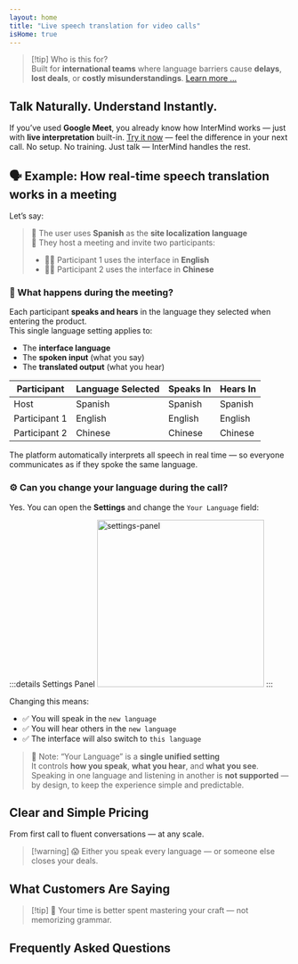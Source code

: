 ```yaml
---
layout: home
title: "Live speech translation for video calls"
isHome: true
---
```


<!-- title: "Video calls powered by simultaneous interpretation" -->
<!-- text="Live speech translation in video calls — **no** delays, **no** lost deals, **no** language barriers." -->

<HeroSection
  title="Meet in **Any** Language"
  :typingSpeed="5"
  text="Live speech translation in **video calls** — fast, clear, borderless communication.">

  <NavButton buttonLabel="How it works" buttonClass="brand" to="#HowItWorks" />
  <AuthButton text="Get started" buttonClass="alt" eventName="im_try_it_attempt"/>
</HeroSection>

<span id="1"></span>
<FeatureBlock :card="{
  title: 'Translation ≠ Understanding. Here’s what’s next.',
  details: 'No matter the language, your voice is heard — and understood — as if you shared the same tongue.',
    items: [
      '✧ Naturally, in [real time](./product/overview/how-it-works), and without subtitles or lag.',
      '✧ AI-powered interpretation captures tone, intent, and industry-specific terminology.',
    ],
  link: './product/overview/what-is-intermind',
  src: {
    light: '/media-kit/animals-cartoon-3-2.png',
    dark: '/1d.png',
  },
  inversion: false
}" />

<span id="2"></span>
<FeatureBlock :card="{
    title: 'The Mind Within Your Meetings',
    details: 'InterMind turns every multilingual call into clear, searchable knowledge.',
    items: [
      '✧ **Ask anything** — AI finds answers **across your meetings**.',
      '✧ Auto-extracts tasks, owners, and deadlines.',
      '✧ Summarizes key points in any language — instantly.',
    ],
    link: './product/overview/how-it-works#🧩-deep-memory-deep-understanding',
    src: {
      light: '/2l.png',
      dark: '/2d.png',
    },
    inversion: true
  }" />

<span id="3"></span>
<FeatureBlock :card="{
    title: 'Built for Serious Meetings — Not Just Talking',
    details: 'InterMind is a [professional-grade video meeting platform](./product/overview/video-meeting-platform), not a lightweight add-on or plugin.',
    items: [
      '✧ 1080p resolution, smart noise suppression, scheduling, moderation, screen sharing, recording, subtitling, participant chat and calendar integration — all built in, **ready to go**.',
    ],
    link: './product/overview/video-meeting-platform',
    src: {
      light: '/3l.mp4',
      dark: '/3d.mp4',
    },
    inversion: false
  }" />

<span id="4"></span>
<FeatureBlock
  :card="{
    title: 'Privacy Where It Matters',
    details:
      'InterMind is built for trust-critical conversations — where privacy and control matter most.',
    items: [
      '✧ [Privacy Zones](./product/overview/privacy-architecture) — EU, US, SE Asia',
      '✧ **Zero data training**. No third-party access.'
    ],
    link: './product/overview/privacy-architecture',
    src: {
      light: '/4l.png',
      dark: '/4d.png',
    },
    inversion: true
  }"
/>

> [!tip] Who is this for?  
> Built for **international teams** where language barriers cause **delays**, **lost deals**, or **costly misunderstandings**. [Learn more ...](./product/overview/markets)

<span id="HowItWorks"></span>

## Talk Naturally. Understand Instantly.

If you’ve used **Google Meet**, you already know how InterMind works — just with **live interpretation** built-in. [Try it now](#Pricing) — feel the difference in your next call. No setup. No training. Just talk — InterMind handles the rest.

<FeatureCards :features="[
  {
    title: '**Sign up for free**',
    details: 'Get started in seconds — no credit card needed.',
    icon: {
      light: '/signUp.png',
      dark: '/signUp.png',
    }
  },
  {
    title: '**Start a meeting**',
    details: 'Create a meeting or schedule in calendar. No downloads or installs required.',
    icon: {
      light: '/start.png',
      dark: '/start.png',
    }
  },
  {
    title: '**Invite your guests**',
    details: 'Share a link — your guest just clicks and joins. No language settings required.',
    link: '/uae-business/company-registration/accounting-legal',
    icon: {
      light: '/invite.png',
      dark: '/invite.png',
    }
  },
  {
    title: '**Speak your language**',
    items: [
      'Everyone talks in their native language', 
      'Everyone hears the other side instantly interpreted'
    ],
    icon: {
      light: '/meeting.png',
      dark: '/meeting.png',
    }
  },
]" />

<span id="Example"></span>

## 🗣️ Example: How real-time speech translation works in a meeting

Let’s say:

> 🔹 The user uses **Spanish** as the **site localization language**  
> 🔹 They host a meeting and invite two participants:
>
> - 🧑‍💼 Participant 1 uses the interface in **English**
> - 👩‍💻 Participant 2 uses the interface in **Chinese**

### 🔄 What happens during the meeting?

Each participant **speaks and hears** in the language they selected when entering the product.  
This single language setting applies to:

- The **interface language**
- The **spoken input** (what you say)
- The **translated output** (what you hear)

| Participant   | Language Selected | Speaks In | Hears In |
| ------------- | ----------------- | --------- | -------- |
| Host          | Spanish           | Spanish   | Spanish  |
| Participant 1 | English           | English   | English  |
| Participant 2 | Chinese           | Chinese   | Chinese  |

The platform automatically interprets all speech in real time — so everyone communicates as if they spoke the same language.

### ⚙️ Can you change your language during the call?

Yes. You can open the **Settings** and change the `Your Language` field:

:::details Settings Panel
<img src="/settings.png" alt="settings-panel" width="300px" />
:::

Changing this means:

- ✅ You will speak in the `new language`
- ✅ You will hear others in the `new language`
- ✅ The interface will also switch to `this language`

> 📌 Note: “Your Language” is a **single unified setting**  
> It controls **how you speak**, **what you hear**, and **what you see**.  
> Speaking in one language and listening in another is **not supported** — by design, to keep the experience simple and predictable.

<span id="Pricing"></span>

## Clear and Simple Pricing

From first call to fluent conversations — at any scale.

<PricingPlans :plans="[
  {
    title: '**Basic** &nbsp 1 user',
    price: '**Free**',
    details: 'no credit card required',
    items: [
      '**25** meetings',
      '**100** participant video meetings [💬](#3)',
      '**30** GB pooled storage per user',
      'Search across all your meetings [💬](#2)',
      'Simultaneous interpretation [💬](#1)',
    ],
  },
  {
    title: '**Pro**  &nbsp 1-99 users',
    price: '**$20** /month/user, billed annually',
    details: 'or $25 billed monthly',
    items: [
      '**Unlimited** meetings',
      '**150** participant video meetings [💬](#3)',
      '**2** TB pooled storage per user',
      'Search across all your meetings [💬](#2)',
      'Simultaneous interpretation [💬](#1)',
    ],
  },
  {
    title: '**Business** &nbsp 100+ users',
    price: '**Custom pricing**',
    details: 'Built for privacy',
    items: [
      '**Unlimited** meetings',
      '**500** participant video meetings [💬](#3)',
      '**5** TB pooled storage per user',
      'Search across all your meetings [💬](#2)',
      'Simultaneous interpretation [💬](#1)',
      '**Privacy Zones** [💬](#4)',
    ],
  }
]">
<AuthButton text="Try for free" buttonClass="brand" eventName="im_try_it_attempt"/>
<AuthButton text="Buy now" buttonClass="alt" mode="checkout" eventName="im_buy_now_attempt"/>
<ContactFormModalNav buttonText="Talk to our team" buttonClass="alt"/>
</PricingPlans>

> [!warning] 😱 Either you speak every language — or someone else closes your deals.

<span id="Testimonials"></span>

## What Customers Are Saying

<AutoScrollTestimonials testimonialsUrl="/testimonials.json"/>

> [!tip] 🥇 Your time is better spent mastering your craft — not memorizing grammar.

<span id="FAQ"></span>

## Frequently Asked Questions

<AccordionGroup :items="
[
  {
    q: 'What languages does InterMind support for interpretation?',
    a: 'InterMind supports **real-time interpretation** in the following 19 languages:<br><br>- العربية (ar) – Arabic<br>- Čeština (cs) – Czech<br>- Deutsch (de) – German<br>- English (en) – English<br>- Español (es) – Spanish<br>- Français (fr) – French<br>- हिन्दी (hi) – Hindi<br>- Magyar (hu) – Hungarian<br>- Italiano (it) – Italian<br>- 日本語 (ja) – Japanese<br>- 한국어 (ko) – Korean<br>- Nederlands (nl) – Dutch<br>- Polski (pl) – Polish<br>- Português (pt) – Portuguese<br>- Русский (ru) – Russian<br>- Türkçe (tr) – Turkish<br>- 中文 (zh) – Chinese<br>- עברית (he) – Hebrew<br>- ไทย (th) – Thai<br><br>We are continuously expanding this list — new languages are added with every major release.'
  },
  {
    q: 'What is a Licensed user and what is a Participant?',
    a: 'A *licensed user* has a free or paid meeting license and can schedule meetings within their plan\'s limits. *Participants* are invitees — they **don’t need an account or license** to join and can connect from any device **for free**.'
  },
  {
    q: 'How many people can use one InterMind license?',
    a: 'Each *licensed user* can host **unlimited meetings**. If multiple team members need to host meetings simultaneously, each will need their own license.'
  },
  {
    q: 'What is the maximum duration of a meeting?',
    a: 'Meetings can run up to **24 hours** on all plans.'
  },
  {
    q: 'Is there a limit on the number of meetings I can host?',
    a: 'The *Free Basic* plan includes **25 free meetings**. *Pro* and *Business* plans offer unlimited meetings with more participants and control.'
  },
  {
    q: 'How does InterMind ensure data privacy and security?',
    a: 'InterMind is **private by design**. All data is processed and stored within your selected **Privacy Zone** — _EU_, _US_, or _Asia_. We comply with [**GDPR**](https://gdpr.eu), [**CCPA**](https://oag.ca.gov/privacy/ccpa), and UAE PDPL, and **never use your content** for training or third-party access.  Advanced [Privacy Zone control](./product/overview/privacy-architecture) is available on the **Business** plan.'
  },
  {
    q: 'Can I try InterMind before purchasing a plan?',
    a: 'Absolutely. The *Free Basic* plan gives you full access to core features with **25 free meetings** — including **simultaneous interpretation** and **meeting search**. No credit card required. Upgrade anytime.'
  },
  {
    q: 'What if I need help or support?',
    a: 'Support is available via our [help center](./resources/help). *Business* users get **priority support** with a dedicated contact.'
  },
  {
    q: 'How do I manage my subscription (upgrade, downgrade, or cancel)?',
    a: 'You can change your plan anytime through your **account settings**. Changes take effect **immediately**. For cancellations, *Monthly plans* cancel at the end of the billing cycle. *Annual plans* can be canceled for a **prorated refund**.'
  },
  {
    q: 'What languages does InterMind support for interpretation?',
    a: 'We support **100+ languages** with real-time interpretation. The list keeps growing — check our website for updates.'
  },
  {
    q: 'Can I use InterMind for webinars or large events?',
    a: 'Yes. *Pro* and *Business* plans are ideal for **large meetings and webinars** — with support for up to **500 participants** on *Business*.'
  },
]
"/>

<HomeFooter :columns="[
  {
    title: 'PRODUCT',
    links: [
      { text: 'Overview', link: './product/overview/what-is-intermind' },
      { text: 'Getting Started', link: './product/guide/getting-started' },
      { text: 'Testimonials', link: '#testimonials' },
      { text: 'Pricing', link: '#Pricing' },
    ]
  },
  {
    title: 'SUPPORT',
    links: [
      { text: 'Get Support', link: './resources/help' },
      { text: 'FAQ', link: '#FAQ' },
      { text: 'Service Status', link: 'https://status.mind.com/' },
      { text: 'Privacy Policy', link: './resources/company/Privacy-Policy' },
      { text: 'AI Legal Guide', link: './resources/company/Legal-Regulations-for-AI-Services' },
      // { text: 'Privacy Settings', link: '#' },
    ]
  },
  {
    title: 'RESOURCES',
    links: [
      // { text: 'Blog', link: './blog' },
      { text: 'Brand Assets', link: './resources/media-kit' },
      { text: 'AI API / LLM Docs', link: 'https://mind.com/llms-full.txt' },
    ]
  },
  {
    title: 'COMPANY',
    links: [
      { text: 'About', link: './resources/company/about' },
      { text: 'Team', link: './resources/company/team' },
      // { text: 'Careers', link: './resources/company/careers' },
      { text: 'Contacts', link: './resources/company/contacts' }
    ]
  },
]" />
